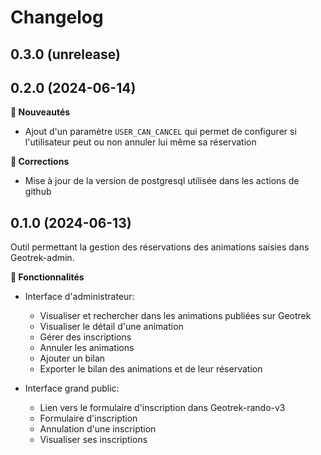 
# Changelog

## 0.3.0 (unrelease)

## 0.2.0 (2024-06-14)

**🚀 Nouveautés**

- Ajout d'un paramètre `USER_CAN_CANCEL` qui permet de configurer si l'utilisateur peut ou non annuler lui même sa réservation

**🐛 Corrections**

- Mise à jour de la version de postgresql utilisée dans les actions de github

## 0.1.0 (2024-06-13)

Outil permettant la gestion des réservations des animations saisies dans Geotrek-admin.

**🚀 Fonctionnalités**

- Interface d'administrateur:
    - Visualiser et rechercher dans les animations publiées sur Geotrek
    - Visualiser le détail d'une animation
    - Gérer des inscriptions
    - Annuler les animations
    - Ajouter un bilan
    - Exporter le bilan des animations et de leur réservation

- Interface grand public:
    - Lien vers le formulaire d'inscription dans Geotrek-rando-v3
    - Formulaire d'inscription
    - Annulation d'une inscription
    - Visualiser ses inscriptions
